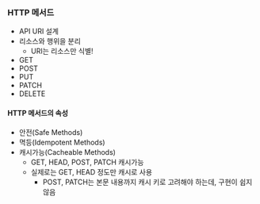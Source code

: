 ### HTTP 메서드
* API URI 설계
* 리소스와 행위을 분리
  * URI는 리소스만 식별!
* GET
* POST
* PUT
* PATCH
* DELETE
#### HTTP 메서드의 속성
* 안전(Safe Methods)
* 멱등(Idempotent Methods)
* 캐시가능(Cacheable Methods)
  * GET, HEAD, POST, PATCH 캐시가능
  * 실제로는 GET, HEAD 정도만 캐시로 사용
    * POST, PATCH는 본문 내용까지 캐시 키로 고려해야 하는데, 구현이 쉽지 않음
